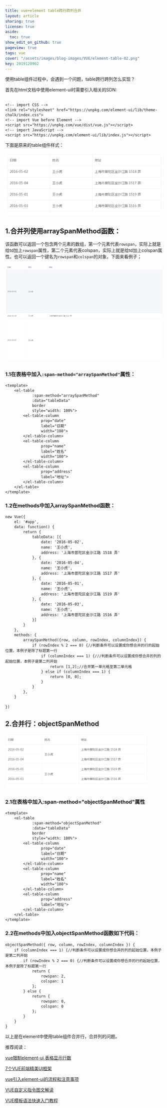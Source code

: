 ```yaml
---
title: vue+element table跨行跨列合并
layout: article
sharing: true
license: true
aside:
  toc: true
show_edit_on_github: true
pageview: true
tags: vue
cover: "/assets/images/blog-images/VUE/element-table-02.png"
key: 2019120902
---
```


使用table组件过程中，会遇到一个问题，table跨行跨列怎么实现？

首先在html文档中使用element-ui时需要引入相关的SDN:

```

<!-- import CSS -->
<link rel="stylesheet" href="https://unpkg.com/element-ui/lib/theme-chalk/index.css">
<!-- import Vue before Element -->
<script src="https://unpkg.com/vue/dist/vue.js"></script>
<!-- import JavaScript -->
<script src="https://unpkg.com/element-ui/lib/index.js"></script>

```

下面是原来的table组件样式：

![](/assets/images/blog-images/VUE/element-table-01.png)

##  1.合并列使用arraySpanMethod函数：

该函数可以返回一个包含两个元素的数组，第一个元素代表`rowspan`，实际上就是给td加上`rowspan`属性，第二个元素代表colspan，实际上就是给td加上colspan属性。也可以返回一个键名为`rowspan`和`colspan`的对象，下面来看例子；



![](/assets/images/blog-images/VUE/element-table-02.png)

### 1.1在表格中加入`:span-method="arraySpanMethod"`属性：

```
<template>
    <el-table
            :span-method="arraySpanMethod"
            :data="tableData"
            border
            style="width: 100%">
        <el-table-column
                prop="date"
                label="日期"
                width="180">
        </el-table-column>
        <el-table-column
                prop="name"
                label="姓名"
                width="180">
        </el-table-column>
        <el-table-column
                prop="address"
                label="地址">
        </el-table-column>
    </el-table>
</template>
```


### 1.2在methods中加入arraySpanMethod函数：

```
new Vue({
    el: '#app',
    data: function() {
        return {
            tableData: [{
                date: '2016-05-02',
                name: '王小虎',
                address: '上海市普陀区金沙江路 1518 弄'
            }, {
                date: '2016-05-04',
                name: '王小虎',
                address: '上海市普陀区金沙江路 1517 弄'
            }, {
                date: '2016-05-01',
                name: '王小虎',
                address: '上海市普陀区金沙江路 1519 弄'
            }, {
                date: '2016-05-03',
                name: '王小虎',
                address: '上海市普陀区金沙江路 1516 弄'
            }]
        }
    },
    methods: {
        arraySpanMethod({row, column, rowIndex, columnIndex}) {
            if (rowIndex % 2 === 0) {//判断条件可以设置成你想合并的行的起始位置，本例子是除了标题第一行
                if (columnIndex === 1) {///判断条件可以设置成你想合并的列的起始位置，本例子是第二列开始
                    return [1,2];//合并第一单元格至第二单元格
                } else if (columnIndex === 1) {
                    return [0, 0];
                }
            }
        },
    }
    
})
```


## 2.合并行：objectSpanMethod


![](/assets/images/blog-images/VUE/element-table-03.png)

### 2.1在表格中加入:span-method="objectSpanMethod"属性

```
<template>
    <el-table
            :span-method="objectSpanMethod"
            :data="tableData"
            border
            style="width: 100%">
        <el-table-column
                prop="date"
                label="日期"
                width="180">
        </el-table-column>
        <el-table-column
                prop="name"
                label="姓名"
                width="180">
        </el-table-column>
        <el-table-column
                prop="address"
                label="地址">
        </el-table-column>
    </el-table>
</template>
```

### 2.2在methods中加入objectSpanMethod函数如下代码：

```
objectSpanMethod({ row, column, rowIndex, columnIndex }) {
    if (columnIndex === 1) {//判断条件可以设置成你想合并的列的起始位置，本例子是第二列开始
        if (rowIndex % 2 === 0) {//判断条件可以设置成你想合并的行的起始位置，本例子是除了标题第一行
            return {
                rowspan: 2,
                colspan: 1
            };
        } else {
            return {
                rowspan: 0,
                colspan: 0
            };
        }
    }
}
```

以上是在element中使用table组件合并行，合并列的问题。

推荐阅读：

[vue限制element-ui 表格显示行数](https://muitlog.com/2019/12/05/vue%E9%99%90%E5%88%B6element-ui.html)

[7个VUE前端精美UI框架](https://muitlog.com/2019/12/05/7vue-ui.html)

[vue引入element-ui的流程和注意事项](https://muitlog.com/2019/12/05/vue-element-ui.html)

[VUE自定义指令图文解读](https://muitlog.com/2019/12/04/VUE%E8%87%AA%E5%AE%9A%E4%B9%89%E6%8C%87%E4%BB%A4.html)

[VUE模板语法快速入门教程](https://muitlog.com/2019/12/04/VUE%E6%A8%A1%E6%9D%BF%E8%AF%AD%E6%B3%95.html)
